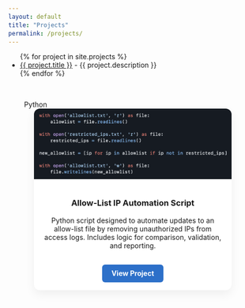```yaml
---
layout: default
title: "Projects"
permalink: /projects/
---
```



<ul>
  {% for project in site.projects %}
    <li>
      <a href="{{ project.url }}">{{ project.title }}</a> - {{ project.description }}
    </li>
  {% endfor %}
</ul>


<style>
  .card-grid {
    display: grid;
    grid-template-columns: repeat(auto-fit, minmax(280px, 1fr));
    gap: 1.5rem;
    max-width: 1100px;
    margin: auto;
    padding: 2rem;
    justify-content: center;
  }

  .project-card {
  width: 100%;
  max-width: 400px; /* 🔹 Limit the card width */
  margin: auto; /* 🔹 Center card if in solo display */
  background: #fff;
  border-radius: 12px;
  box-shadow: 0 8px 20px rgba(0,0,0,0.06);
  overflow: hidden;
  display: flex;
  flex-direction: column;
  transition: transform 0.2s ease;
}

.project-card-content {
  padding: 1rem 1.2rem;
  flex-grow: 1;
  text-align: center; /* 🔹 Center text */
}

.project-card a {
  margin-top: 1rem;
  display: inline-block;
  padding: 0.6rem 1.2rem;
  background-color: #2d70c9;
  color: white;
  border-radius: 6px;
  font-weight: bold;
  text-decoration: none;
}

.project-card a:hover {
  background-color: #1f4f95;
}

</style>


<div class="card-grid">

  <!-- 🟦 Your osTicket card -->
  <!-- 🟪 Your Phishing card -->

  <!-- 🐍 Python automation card -->
  <div class="project-card-wrapper">
    <div class="project-label">Python</div>
    <div class="project-card">
      <img src="/assets/img/python.png" alt="Python Script Project">
      <div class="project-card-content">
        <h3>Allow-List IP Automation Script</h3>
        <p>Python script designed to automate updates to an allow-list file by removing unauthorized IPs from access logs. Includes logic for comparison, validation, and reporting.</p>
        <a href="https://github.com/Slewis916/IP-Allowlist-Automation" target="_blank">View Project</a>
      </div>
    </div>
  </div>

</div>